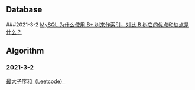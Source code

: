 ## Database
###2021-3-2
[MySQL 为什么使用 B+ 树来作索引，对比 B 树它的优点和缺点是什么？](https://github.com/ShayChris/Practice/blob/main/Database/2021-3-2.md)
## Algorithm
### 2021-3-2
[最大子序和（Leetcode）](https://github.com/ShayChris/Practice/blob/main/Algorithm/2021-3-2.md)